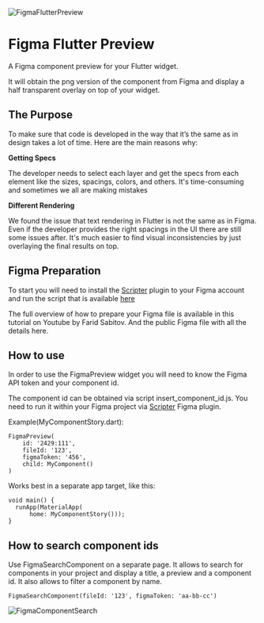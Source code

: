 ![FigmaFlutterPreview](media/FigmaFlutterPreview.jpg)
# Figma Flutter Preview
A Figma component preview for your Flutter widget.

It will obtain the png version of the component from Figma and display a half transparent overlay on top of your widget.

## The Purpose
To make sure that code is developed in the way that it’s the same as in design takes a lot of time. Here are the main reasons why:

**Getting Specs**

The developer needs to select each layer and get the specs from each element like the sizes, spacings, colors, and others. It's time-consuming and sometimes we all are making mistakes


**Different Rendering**

We found the issue that text rendering in Flutter is not the same as in Figma. Even if the developer provides the right spacings in the UI there are still some issues after. It's much easier to find visual inconsistencies by just overlaying the final results on top.

## Figma Preparation
To start you will need to install the [Scripter](https://www.figma.com/community/plugin/757836922707087381/Scripter) plugin to your Figma account and run the script that is available [here](https://github.com/vlivanov/flutter_figma_preview/blob/master/insert_component_id.js)

The full overview of how to prepare your Figma file is available in this tutorial on Youtube by Farid Sabitov. And the public Figma file with all the details here.

## How to use
In order to use the FigmaPreview widget you will need to know the Figma API token and your component id.

The component id can be obtained via script insert_component_id.js. You need to run it within your Figma project via [Scripter](https://www.figma.com/community/plugin/757836922707087381/Scripter) Figma plugin. 

Example(MyComponentStory.dart): 

```
FigmaPreview(
    id: '2429:111',
    fileId: '123',
    figmaToken: '456',
    child: MyComponent()
)
```

Works best in a separate app target, like this: 
```
void main() {
  runApp(MaterialApp(
      home: MyComponentStory()));
}
```

## How to search component ids

Use FigmaSearchComponent on a separate page. It allows to search for components in your project and display 
a title, a preview and a component id. It also allows to filter a component by name.

```
FigmaSearchComponent(fileId: '123', figmaToken: 'aa-bb-cc')
``` 

![FigmaComponentSearch](media/search.jpg)
